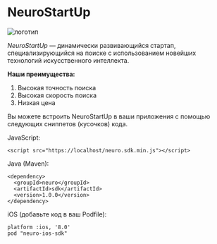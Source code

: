 # NeuroStartUp

![логотип](https://repository-images.githubusercontent.com/255044032/59c4ff80-7cbc-11ea-9024-ca03b8212324)

*NeuroStartUp* — динамически развивающийся стартап, специализирующийся на поиске с использованием новейших технологий искусственного интеллекта.

**Наши преимущества:**
1. Высокая точность поиска
1. Высокая скорость поиска
1. Низкая цена

Вы можете встроить NeuroStartUp в ваши приложения с помощью следующих сниппетов (кусочков) кода.

JavaScript:
```JavaScript:
<script src="https://localhost/neuro.sdk.min.js"></script>
```
Java (Maven):
```Maven
<dependency>
  <groupId>neuro</groupId>
  <artifactId>sdk</artifactId>
  <version>1.0.0</version>
</dependency>
```
iOS (добавьте код в ваш Podfile):
```iOS
platform :ios, '8.0'
pod "neuro-ios-sdk"
```